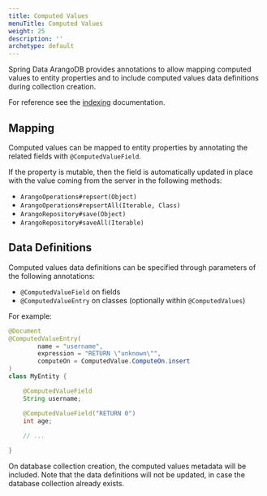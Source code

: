 ```yaml
---
title: Computed Values
menuTitle: Computed Values
weight: 25
description: ''
archetype: default
---
```

Spring Data ArangoDB provides annotations to allow mapping computed values to entity properties and to include computed 
values data definitions during collection creation.

For reference see the
[indexing](../../../../../concepts/data-structure/documents/computed-values.md) documentation.

## Mapping

Computed values can be mapped to entity properties by annotating the related fields with `@ComputedValueField`. 
 
If the property is mutable, then the field is automatically updated in place with the value coming from the server
in the following methods:
- `ArangoOperations#repsert(Object)`
- `ArangoOperations#repsertAll(Iterable, Class)`
- `ArangoRepository#save(Object)`
- `ArangoRepository#saveAll(Iterable)`

## Data Definitions

Computed values data definitions can be specified through parameters of the following annotations:
- `@ComputedValueField` on fields
- `@ComputedValueEntry` on classes (optionally within `@ComputedValues`)

For example:
```java
@Document
@ComputedValueEntry(
        name = "username",
        expression = "RETURN \"unknown\"",
        computeOn = ComputedValue.ComputeOn.insert
)
class MyEntity {

    @ComputedValueField
    String username;

    @ComputedValueField("RETURN 0")
    int age;
    
    // ...

}
```

On database collection creation, the computed values metadata will be included.
Note that the data definitions will not be updated, in case the database collection already exists. 
